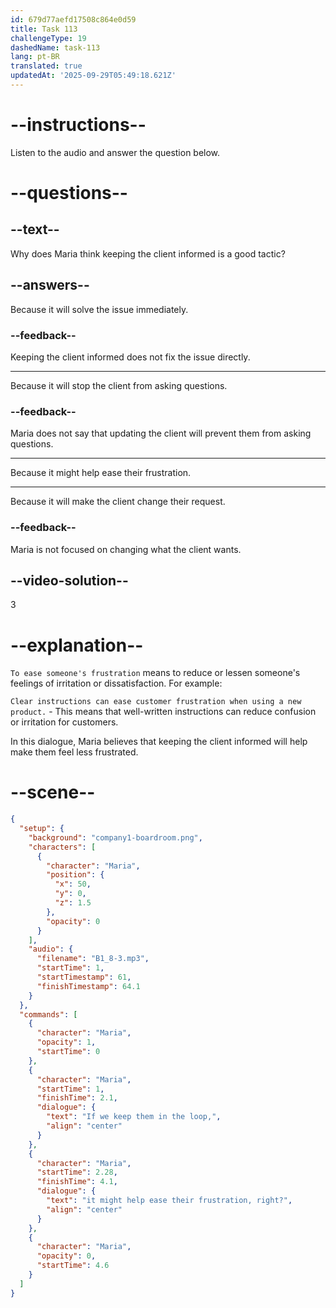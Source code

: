 ```yaml
---
id: 679d77aefd17508c864e0d59
title: Task 113
challengeType: 19
dashedName: task-113
lang: pt-BR
translated: true
updatedAt: '2025-09-29T05:49:18.621Z'
---
```


<!-- (Audio) Maria: If we keep them in the loop, it might help ease their frustration, right? -->

# --instructions--

Listen to the audio and answer the question below.

# --questions--

## --text--

Why does Maria think keeping the client informed is a good tactic?

## --answers--

Because it will solve the issue immediately.

### --feedback--

Keeping the client informed does not fix the issue directly.

---

Because it will stop the client from asking questions.

### --feedback--

Maria does not say that updating the client will prevent them from asking questions.

---

Because it might help ease their frustration.

---

Because it will make the client change their request.

### --feedback--

Maria is not focused on changing what the client wants.

## --video-solution--

3

# --explanation--

`To ease someone's frustration` means to reduce or lessen someone's feelings of irritation or dissatisfaction. For example:

`Clear instructions can ease customer frustration when using a new product.` - This means that well-written instructions can reduce confusion or irritation for customers.

In this dialogue, Maria believes that keeping the client informed will help make them feel less frustrated.

# --scene--

```json
{
  "setup": {
    "background": "company1-boardroom.png",
    "characters": [
      {
        "character": "Maria",
        "position": {
          "x": 50,
          "y": 0,
          "z": 1.5
        },
        "opacity": 0
      }
    ],
    "audio": {
      "filename": "B1_8-3.mp3",
      "startTime": 1,
      "startTimestamp": 61,
      "finishTimestamp": 64.1
    }
  },
  "commands": [
    {
      "character": "Maria",
      "opacity": 1,
      "startTime": 0
    },
    {
      "character": "Maria",
      "startTime": 1,
      "finishTime": 2.1,
      "dialogue": {
        "text": "If we keep them in the loop,",
        "align": "center"
      }
    },
    {
      "character": "Maria",
      "startTime": 2.28,
      "finishTime": 4.1,
      "dialogue": {
        "text": "it might help ease their frustration, right?",
        "align": "center"
      }
    },
    {
      "character": "Maria",
      "opacity": 0,
      "startTime": 4.6
    }
  ]
}
```
